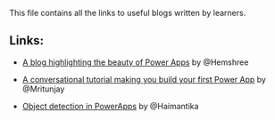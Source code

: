This file contains all the links to useful blogs written by learners.


## Links:

- [A blog highlighting the beauty of Power Apps](http://shorturl.at/oINY7) by @Hemshree

- [A conversational tutorial making you build your first Power App](https://medium.com/@mritunjaysharma394/lets-build-power-apps-f5b4ad13802) by @Mritunjay
 
- [Object detection in PowerApps](https://medium.com/@haimantikamitra/object-detection-in-powerapps-e3eac2e07875) by @Haimantika
